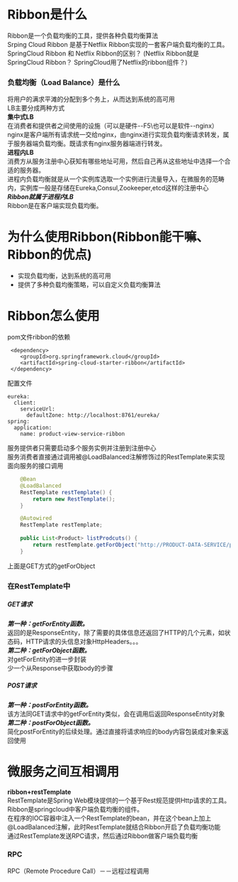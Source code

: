 # Ribbon是什么  
Ribbon是一个负载均衡的工具，提供各种负载均衡算法  
Srping Cloud Ribbon 是基于Netflix Ribbon实现的一套客户端负载均衡的工具。  
SpringCloud Ribbon 和 Netflix Ribbon的区别？   (Netflix Ribbon就是SpringCloud Ribbon？  SpringCloud用了Netflix的ribbon组件？)  
### 负载均衡（Load Balance）是什么
将用户的满求平滩的分配到多个务上，从而达到系统的高可用  
LB主要分成两种方式  
**集中式LB**  
在消费者和提供者之间使用的设施（可以是硬件--F5\也可以是软件--nginx）  
nginx是客户端所有请求统一交给nginx，由nginx进行实现负载均衡请求转发，属于服务器端负载均衡。既请求有nginx服务器端进行转发。  
**进程内LB**  
消费方从服务注册中心获知有哪些地址可用，然后自己再从这些地址中选择一个合适的服务器。  
进程内负载均衡就是从一个实例库选取一个实例进行流量导入，在微服务的范畴内，实例库一般是存储在Eureka,Consul,Zookeeper,etcd这样的注册中心  
***Ribbon就属于进程内LB***   
Ribbon是在客户端实现负载均衡。  
# 为什么使用Ribbon(Ribbon能干嘛、Ribbon的优点)  
* 实现负载均衡，达到系统的高可用
* 提供了多种负载均衡策略，可以自定义负载均衡算法  
# Ribbon怎么使用  
pom文件ribbon的依赖
```
 <dependency>
    <groupId>org.springframework.cloud</groupId>
    <artifactId>spring-cloud-starter-ribbon</artifactId>
 </dependency>
```  
配置文件  
```
eureka:
  client:
    serviceUrl:
      defaultZone: http://localhost:8761/eureka/
spring:
  application:
    name: product-view-service-ribbon
```  
服务提供者只需要启动多个服务实例并注册到注册中心   
服务消费者直接通过调用被@LoadBalanced注解修饰过的RestTemplate来实现面向服务的接口调用   
```java
    @Bean
    @LoadBalanced
    RestTemplate restTemplate() {
        return new RestTemplate();
    }
```  
```java
    @Autowired
    RestTemplate restTemplate;
    
    public List<Product> listProdcuts() {
        return restTemplate.getForObject("http://PRODUCT-DATA-SERVICE/products",List.class);
    }
```
上面是GET方式的getForObject    
### 在RestTemplate中   
##### GET请求  
***第一种：getForEntity函数。***  
返回的是ResponseEntity，除了需要的具体信息还返回了HTTP的几个元素，如状态码，HTTP请求的头信息对象HttpHeaders。。。  
***第二种：getForObject函数。***  
对getForEntity的进一步封装  
少一个从Response中获取body的步骤  
##### POST请求  
***第一种：postForEntity函数。***  
该方法同GET请求中的getForEntity类似，会在调用后返回ResponseEntity对象  
***第二种：postForObject函数。***  
简化postForEntity的后续处理。通过直接将请求响应的body内容包装成对象来返回使用  
# 微服务之间互相调用  
**ribbon+restTemplate**  
RestTemplate是Spring Web模块提供的一个基于Rest规范提供Http请求的工具。  
Ribbon是springcloud中客户端负载均衡的组件。  
在程序的IOC容器中注入一个RestTemplate的bean，并在这个bean上加上@LoadBalanced注解，此时RestTemplate就结合Ribbon开启了负载均衡功能  
通过RestTemplate发送RPC请求，然后通过Ribbon做客户端负载均衡  
### RPC
RPC（Remote Procedure Call）－－远程过程调用　　









